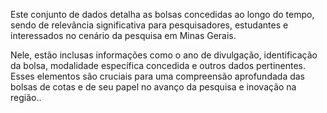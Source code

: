 Este conjunto de dados detalha as bolsas concedidas ao longo do tempo, sendo de relevância significativa para pesquisadores, estudantes e interessados no cenário da pesquisa em Minas Gerais.

Nele, estão inclusas informações como o ano de divulgação, identificação da bolsa, modalidade específica concedida e outros dados pertinentes. Esses elementos são cruciais para uma compreensão aprofundada das bolsas de cotas e de seu papel no avanço da pesquisa e inovação na região..



